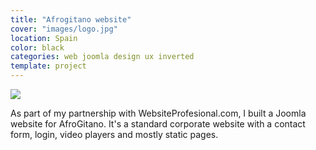 ```yaml
---
title: "Afrogitano website"
cover: "images/logo.jpg"
location: Spain
color: black
categories: web joomla design ux inverted
template: project
---
```


![](/work/afrogitano/images/1.png)

As part of my partnership with WebsiteProfesional.com, I built a Joomla website for AfroGitano. It's a standard corporate website with a contact form, login, video players and mostly static pages.
